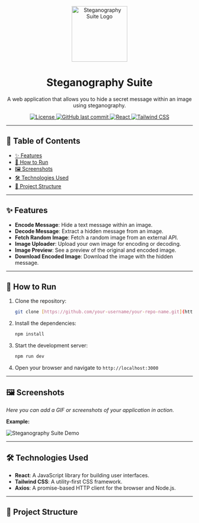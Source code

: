 <div align="center">
  <img src="path/to/your/logo.png" alt="Steganography Suite Logo" width="150"/>

  # Steganography Suite

  <p>
    A web application that allows you to hide a secret message within an image using steganography.
  </p>

  <p>
    <a href="#">
      <img alt="License" src="https://img.shields.io/badge/license-MIT-blue.svg"/>
    </a>
    <a href="#">
      <img alt="GitHub last commit" src="https://img.shields.io/github/last-commit/your-username/your-repo-name">
    </a>
    <a href="#">
      <img alt="React" src="https://img.shields.io/badge/React-20232A?style=for-the-badge&logo=react&logoColor=61DAFB"/>
    </a>
    <a href="#">
      <img alt="Tailwind CSS" src="https://img.shields.io/badge/Tailwind_CSS-38B2AC?style=for-the-badge&logo=tailwind-css&logoColor=white"/>
    </a>
  </p>
</div>

---

## 📖 Table of Contents

- [✨ Features](#-features)
- [🚀 How to Run](#-how-to-run)
- [🖼️ Screenshots](#️-screenshots)
- [🛠️ Technologies Used](#️-technologies-used)
- [📂 Project Structure](#-project-structure)

---

## ✨ Features

* **Encode Message**: Hide a text message within an image.
* **Decode Message**: Extract a hidden message from an image.
* **Fetch Random Image**: Fetch a random image from an external API.
* **Image Uploader**: Upload your own image for encoding or decoding.
* **Image Preview**: See a preview of the original and encoded image.
* **Download Encoded Image**: Download the image with the hidden message.

---

## 🚀 How to Run

1.  Clone the repository:
    ```bash
    git clone [https://github.com/your-username/your-repo-name.git](https://github.com/your-username/your-repo-name.git)
    ```
2.  Install the dependencies:
    ```bash
    npm install
    ```
3.  Start the development server:
    ```bash
    npm run dev
    ```
4.  Open your browser and navigate to `http://localhost:3000`

---

## 🖼️ Screenshots

_Here you can add a GIF or screenshots of your application in action._

**Example:**

![Steganography Suite Demo](path/to/your/demo.gif)

---

## 🛠️ Technologies Used

* **React**: A JavaScript library for building user interfaces.
* **Tailwind CSS**: A utility-first CSS framework.
* **Axios**: A promise-based HTTP client for the browser and Node.js.

---

## 📂 Project Structure
